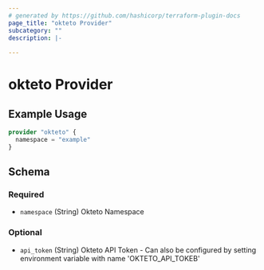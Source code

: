 ```yaml
---
# generated by https://github.com/hashicorp/terraform-plugin-docs
page_title: "okteto Provider"
subcategory: ""
description: |-
  
---
```


# okteto Provider



## Example Usage

```terraform
provider "okteto" {
  namespace = "example"
}
```

<!-- schema generated by tfplugindocs -->
## Schema

### Required

- `namespace` (String) Okteto Namespace

### Optional

- `api_token` (String) Okteto API Token - Can also be configured by setting environment variable with name 'OKTETO_API_TOKEB'
